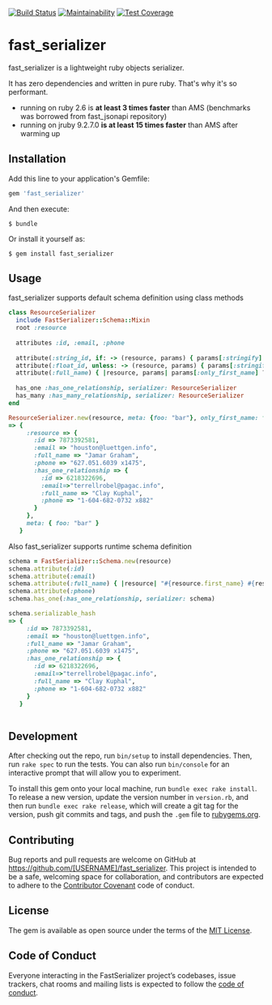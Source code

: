 [![Build Status](https://travis-ci.org/estepnv/fast_serializer.svg?branch=master)](https://travis-ci.org/estepnv/fast_serializer)
[![Maintainability](https://api.codeclimate.com/v1/badges/74cca93390234e619cf5/maintainability)](https://codeclimate.com/github/estepnv/fast_serializer/maintainability)
[![Test Coverage](https://api.codeclimate.com/v1/badges/74cca93390234e619cf5/test_coverage)](https://codeclimate.com/github/estepnv/fast_serializer/test_coverage)

# fast_serializer

fast_serializer is a lightweight ruby objects serializer. 

It has zero dependencies and written in pure ruby.
That's why it's so performant.

- running on ruby 2.6 is **at least 3 times faster** than AMS (benchmarks was borrowed from fast_jsonapi repository)
- running on jruby 9.2.7.0 **is at least 15 times faster** than AMS after warming up


## Installation

Add this line to your application's Gemfile:

```ruby
gem 'fast_serializer'
```

And then execute:

    $ bundle

Or install it yourself as:

    $ gem install fast_serializer

## Usage

fast_serializer supports default schema definition using class methods

```ruby
class ResourceSerializer
  include FastSerializer::Schema::Mixin
  root :resource
  
  attributes :id, :email, :phone
  
  attribute(:string_id, if: -> (resource, params) { params[:stringify] }) { |resource, params| resource.id.to_s }
  attribute(:float_id, unless: -> (resource, params) { params[:stringify] }) { |resource, params| resource.id.to_f }
  attribute(:full_name) { |resource, params| params[:only_first_name] ? resource.first_name : "#{resource.first_name} #{resource.last_name}" }
  
  has_one :has_one_relationship, serializer: ResourceSerializer
  has_many :has_many_relationship, serializer: ResourceSerializer
end

ResourceSerializer.new(resource, meta: {foo: "bar"}, only_first_name: false, stringify: true).serializable_hash
=> {
     :resource => {
       :id => 7873392581, 
       :email => "houston@luettgen.info", 
       :full_name => "Jamar Graham", 
       :phone => "627.051.6039 x1475", 
       :has_one_relationship => {
         :id => 6218322696, 
         :email=>"terrellrobel@pagac.info", 
         :full_name => "Clay Kuphal", 
         :phone => "1-604-682-0732 x882"
       }
     },
     meta: { foo: "bar" }
   }


```

Also fast_serializer supports runtime schema definition

```ruby
schema = FastSerializer::Schema.new(resource)
schema.attribute(:id)
schema.attribute(:email)
schema.attribute(:full_name) { |resource| "#{resource.first_name} #{resource.last_name}"}
schema.attribute(:phone)
schema.has_one(:has_one_relationship, serializer: schema)

schema.serializable_hash
=> {
     :id => 7873392581, 
     :email => "houston@luettgen.info", 
     :full_name => "Jamar Graham", 
     :phone => "627.051.6039 x1475", 
     :has_one_relationship => {
       :id => 6218322696, 
       :email=>"terrellrobel@pagac.info", 
       :full_name => "Clay Kuphal", 
       :phone => "1-604-682-0732 x882"
     }
   }



```


## Development

After checking out the repo, run `bin/setup` to install dependencies. Then, run `rake spec` to run the tests. You can also run `bin/console` for an interactive prompt that will allow you to experiment.

To install this gem onto your local machine, run `bundle exec rake install`. To release a new version, update the version number in `version.rb`, and then run `bundle exec rake release`, which will create a git tag for the version, push git commits and tags, and push the `.gem` file to [rubygems.org](https://rubygems.org).

## Contributing

Bug reports and pull requests are welcome on GitHub at https://github.com/[USERNAME]/fast_serializer. This project is intended to be a safe, welcoming space for collaboration, and contributors are expected to adhere to the [Contributor Covenant](http://contributor-covenant.org) code of conduct.

## License

The gem is available as open source under the terms of the [MIT License](https://opensource.org/licenses/MIT).

## Code of Conduct

Everyone interacting in the FastSerializer project’s codebases, issue trackers, chat rooms and mailing lists is expected to follow the [code of conduct](https://github.com/[USERNAME]/fast_serializer/blob/master/CODE_OF_CONDUCT.md).
